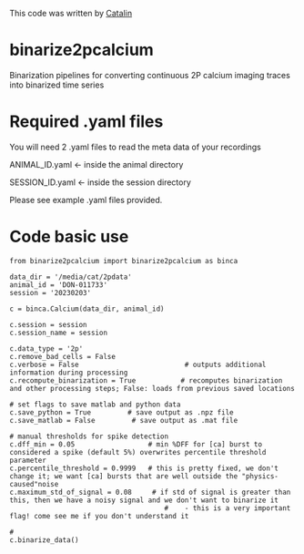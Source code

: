 This code was written by [Catalin](https://github.com/catubc)
# binarize2pcalcium
Binarization pipelines for converting continuous 2P calcium imaging traces into binarized time series

# Required .yaml files

You will need 2 .yaml files to read the meta data of your recordings

ANIMAL_ID.yaml  <- inside the animal directory

SESSION_ID.yaml <- inside the session directory

Please see example .yaml files provided.

# Code basic use

```
from binarize2pcalcium import binarize2pcalcium as binca

data_dir = '/media/cat/2pdata'
animal_id = 'DON-011733'
session = '20230203'

c = binca.Calcium(data_dir, animal_id)

c.session = session 
c.session_name = session

c.data_type = '2p'
c.remove_bad_cells = False
c.verbose = False                          # outputs additional information during processing
c.recompute_binarization = True           # recomputes binarization and other processing steps; False: loads from previous saved locations

# set flags to save matlab and python data
c.save_python = True         # save output as .npz file 
c.save_matlab = False         # save output as .mat file

# manual thresholds for spike detection
c.dff_min = 0.05                  # min %DFF for [ca] burst to considered a spike (default 5%) overwrites percentile threshold parameter
c.percentile_threshold = 0.9999   # this is pretty fixed, we don't change it; we want [ca] bursts that are well outside the "physics-caused"noise
c.maximum_std_of_signal = 0.08     # if std of signal is greater than this, then we have a noisy signal and we don't want to binarize it
									  #    - this is a very important flag! come see me if you don't understand it

#
c.binarize_data()
```

